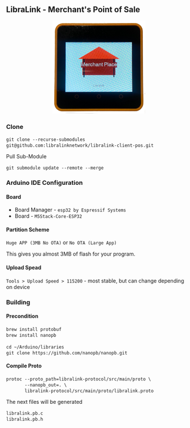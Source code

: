 ## LibraLink - Merchant's Point of Sale

<p align="center">
    <img src="./etc/pos_splash.png" width="50%" height="50%"/>
</p>

### Clone
```
git clone --recurse-submodules git@github.com:libralinknetwork/libralink-client-pos.git
```

Pull Sub-Module
```
git submodule update --remote --merge
```

### Arduino IDE Configuration
#### Board

- Board Manager - `esp32 by Espressif Systems`
- Board - `M5Stack-Core-ESP32`

#### Partition Scheme

`Huge APP (3MB No OTA)` or `No OTA (Large App)`

This gives you almost 3MB of flash for your program.

#### Upload Spead

`Tools > Upload Speed > 115200` - most stable, but can change depending on device

### Building

#### Precondition
```
brew install protobuf
brew install nanopb

cd ~/Arduino/libraries
git clone https://github.com/nanopb/nanopb.git
```

#### Compile Proto
```
protoc --proto_path=libralink-protocol/src/main/proto \
       --nanopb_out=. \
       libralink-protocol/src/main/proto/libralink.proto
```

The next files will be generated
```
libralink.pb.c
libralink.pb.h
```